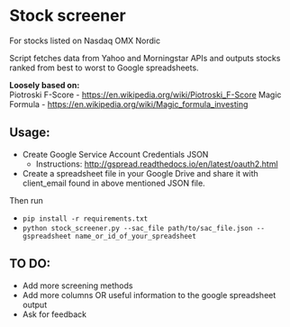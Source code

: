 # Stock screener
For stocks listed on Nasdaq OMX Nordic 

Script fetches data from Yahoo and Morningstar APIs and outputs stocks ranked from best to worst to Google spreadsheets.

__Loosely based on:__	
Piotroski F-Score - https://en.wikipedia.org/wiki/Piotroski_F-Score
Magic Formula -	https://en.wikipedia.org/wiki/Magic_formula_investing

## Usage:
* Create Google Service Account Credentials JSON
    * Instructions: http://gspread.readthedocs.io/en/latest/oauth2.html
* Create a spreadsheet file in your Google Drive and share it with client_email found in above mentioned JSON file.

Then run
* `pip install -r requirements.txt`
* `python stock_screener.py --sac_file path/to/sac_file.json --gspreadsheet name_or_id_of_your_spreadsheet`

## TO DO:
* Add more screening methods
* Add more columns OR useful information to the google spreadsheet output
* Ask for feedback
